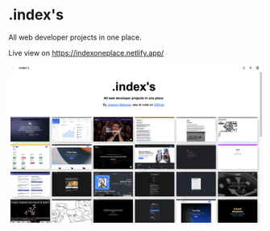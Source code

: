 # .index's

All web developer projects in one place.

Live view on https://indexoneplace.netlify.app/

<img src="./img/readme.png">